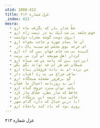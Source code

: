 ```yaml
---
utid: 1000-413
title: غزل شماره ۴۱۳
_index: 413
mesra:
  - خطّ عذار یار که بگرفت ماه ازو
  - خوش حلقه یی ست لیک به در نیست راه ازو
  - ابروی دوست گوشه محراب دولتست
  - آن جا بسای چهره و حاجت بخواه ازو
  - ‌ ای جرعه نوشِ مجلس جم سینه پاک دار
  - کیینه یی ست جام جهان بین که آه ازو
  - کردار اهل صومعه ام کرد می پرست
  - این دود بین که نامه من شد سیاه ازو
  - شیطان غم هر آن چه تواند بگو بکن
  - من برده ام به باده فروشان پناه ازو
  - ساقی چراغ می به ره آفتاب دار
  - گو برفروز مشعله صبحگاه ازو
  - آبی به روزنامه اعمال ما فشان
  - باشد توان سترد حروف گناه ازو
  - حافظ که ساز مطرب عشّاق ساز کرد
  - خالی مباد عرصه این بزمگاه ازو
  - آیا درین خیال که دارد گدای شهر
  - روزی بود که یاد کند پادشاه ازو
---
```

غزل شماره ۴۱۳
